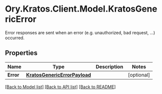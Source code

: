 # Ory.Kratos.Client.Model.KratosGenericError
Error responses are sent when an error (e.g. unauthorized, bad request, ...) occurred.
## Properties

Name | Type | Description | Notes
------------ | ------------- | ------------- | -------------
**Error** | [**KratosGenericErrorPayload**](KratosGenericErrorPayload.md) |  | [optional] 

[[Back to Model list]](../README.md#documentation-for-models) [[Back to API list]](../README.md#documentation-for-api-endpoints) [[Back to README]](../README.md)

